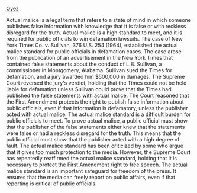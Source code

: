 [Oyez](https://www.oyez.org/cases/1963/39)

Actual malice is a legal term that refers to a state of mind in which someone publishes false information with knowledge that it is false or with reckless disregard for the truth. Actual malice is a high standard to meet, and it is required for public officials to win defamation lawsuits.
The case of New York Times Co. v. Sullivan, 376 U.S. 254 (1964), established the actual malice standard for public officials in defamation cases. The case arose from the publication of an advertisement in the New York Times that contained false statements about the conduct of L.B. Sullivan, a commissioner in Montgomery, Alabama. Sullivan sued the Times for defamation, and a jury awarded him $500,000 in damages.
The Supreme Court reversed the jury's verdict, holding that the Times could not be held liable for defamation unless Sullivan could prove that the Times had published the false statements with actual malice. The Court reasoned that the First Amendment protects the right to publish false information about public officials, even if that information is defamatory, unless the publisher acted with actual malice.
The actual malice standard is a difficult burden for public officials to meet. To prove actual malice, a public official must show that the publisher of the false statements either knew that the statements were false or had a reckless disregard for the truth. This means that the public official must show that the publisher acted with a high degree of fault.
The actual malice standard has been criticized by some who argue that it gives too much protection to the media. However, the Supreme Court has repeatedly reaffirmed the actual malice standard, holding that it is necessary to protect the First Amendment right to free speech.
The actual malice standard is an important safeguard for freedom of the press. It ensures that the media can freely report on public affairs, even if that reporting is critical of public officials.


